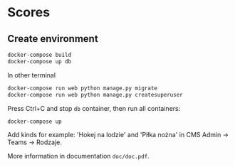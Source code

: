 # Scores

## Create environment

```sh
docker-compose build
docker-compose up db
```

In other terminal

```sh
docker-compose run web python manage.py migrate
docker-compose run web python manage.py createsuperuser
```

Press Ctrl+C and stop `db` container, then run all containers:

```sh
docker-compose up
```

Add kinds for example: 'Hokej na lodzie' and 'Piłka nożna' in CMS Admin -> Teams -> Rodzaje.

More information in documentation `doc/doc.pdf`.
